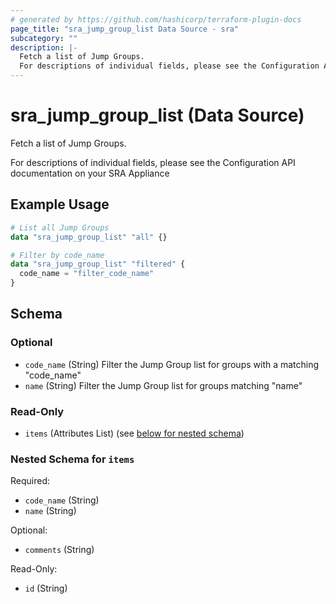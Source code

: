 ```yaml
---
# generated by https://github.com/hashicorp/terraform-plugin-docs
page_title: "sra_jump_group_list Data Source - sra"
subcategory: ""
description: |-
  Fetch a list of Jump Groups.
  For descriptions of individual fields, please see the Configuration API documentation on your SRA Appliance
---
```


# sra_jump_group_list (Data Source)

Fetch a list of Jump Groups.

For descriptions of individual fields, please see the Configuration API documentation on your SRA Appliance

## Example Usage

```terraform
# List all Jump Groups
data "sra_jump_group_list" "all" {}

# Filter by code_name
data "sra_jump_group_list" "filtered" {
  code_name = "filter_code_name"
}
```

<!-- schema generated by tfplugindocs -->
## Schema

### Optional

- `code_name` (String) Filter the Jump Group list for groups with a matching "code_name"
- `name` (String) Filter the Jump Group list for groups matching "name"

### Read-Only

- `items` (Attributes List) (see [below for nested schema](#nestedatt--items))

<a id="nestedatt--items"></a>
### Nested Schema for `items`

Required:

- `code_name` (String)
- `name` (String)

Optional:

- `comments` (String)

Read-Only:

- `id` (String)



